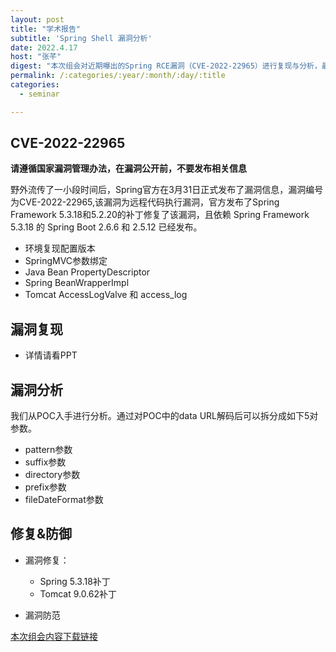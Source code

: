 ```yaml
---
layout: post
title: "学术报告"
subtitle: 'Spring Shell 漏洞分析'
date: 2022.4.17
host: "张芊"
digest: "本次组会对近期曝出的Spring RCE漏洞（CVE-2022-22965）进行复现与分析，最后对该漏洞的修复与防御进行探讨。"
permalink: /:categories/:year/:month/:day/:title
categories:
  - seminar

---
```


## CVE-2022-22965

**请遵循国家漏洞管理办法，在漏洞公开前，不要发布相关信息**

野外流传了一小段时间后，Spring官方在3月31日正式发布了漏洞信息，漏洞编号为CVE-2022-22965,该漏洞为远程代码执行漏洞，官方发布了Spring Framework 5.3.18和5.2.20的补丁修复了该漏洞，且依赖 Spring Framework 5.3.18 的 Spring Boot 2.6.6 和 2.5.12 已经发布。

+ 环境复现配置版本
+ SpringMVC参数绑定
+ Java Bean PropertyDescriptor
+ Spring BeanWrapperImpl
+ Tomcat AccessLogValve 和 access_log



## 漏洞复现
+ 详情请看PPT

## 漏洞分析

我们从POC入手进行分析。通过对POC中的data URL解码后可以拆分成如下5对参数。
+ pattern参数
+ suffix参数
+ directory参数
+ prefix参数
+ fileDateFormat参数


## 修复&防御
+ 漏洞修复：
  + Spring 5.3.18补丁
  + Tomcat 9.0.62补丁

+ 漏洞防范



[本次组会内容下载链接](https://github.com/xxycfhb/pku_exploit_files/blob/main/seminar/Spring%20Shell%20%E6%BC%8F%E6%B4%9E%E5%88%86%E6%9E%90.pptx)